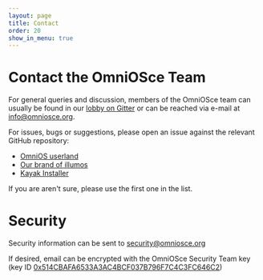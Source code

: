 ```yaml
---
layout: page
title: Contact
order: 20
show_in_menu: true
---
```


# Contact the OmniOSce Team

For general queries and discussion, members of the OmniOSce team can
usually be found in our [lobby on Gitter](https://gitter.im/omniosorg/Lobby)
or can be reached via e-mail at <info@omniosce.org>.

For issues, bugs or suggestions, please open an issue against the relevant
GitHub repository:

* [OmniOS userland](https://github.com/omniosorg/omnios-build/issues/new)
* [Our brand of illumos](https://github.com/omniosorg/illumos-omnios/issues/new)
* [Kayak Installer](https://github.com/omniosorg/kayak/issues/new)

If you are aren't sure, please use the first one in the list.

# Security

Security information can be sent to <security@omniosce.org>

If desired, email can be encrypted with the OmniOSce Security Team key
<br>
(key ID
[0x514CBAFA6533A3AC4BCF037B796F7C4C3FC646C2](https://sks-keyservers.net/pks/lookup?op=get&search=0x514CBAFA6533A3AC4BCF037B796F7C4C3FC646C2))


